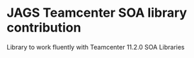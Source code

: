 # JAGS Teamcenter SOA library contribution

Library to work fluently with Teamcenter 11.2.0 SOA Libraries
